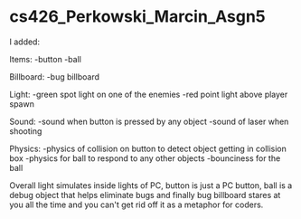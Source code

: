 # cs426_Perkowski_Marcin_Asgn5

I added:

Items:
-button
-ball

Billboard:
-bug billboard

Light:
-green spot light on one of the enemies
-red point light above player spawn

Sound:
-sound when button is pressed by any object
-sound of laser when shooting

Physics:
-physics of collision on button to detect object getting in collision box
-physics for ball to respond to any other objects
-bounciness for the ball

Overall light simulates inside lights of PC, button is just a PC button, ball is a debug object that helps eliminate bugs and finally bug billboard stares at you all the time and you can't get rid off it as a metaphor for coders.
